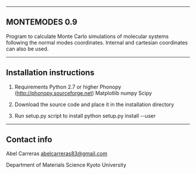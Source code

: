 ---------------------------------------------------------
MONTEMODES 0.9
---------------------------------------------------------
Program to calculate Monte Carlo simulations of molecular
systems following the normal modes coordinates. Internal
and cartesian coordinates can also be used.

---------------------------------------------------------
Installation instructions
---------------------------------------------------------
1. Requirements
Python 2.7 or higher
Phonopy (http://phonopy.sourceforge.net)
Matplotlib
numpy
Scipy

2. Download the source code and place it in the installation directory

3. Run setup.py script to install
python setup.py install --user

---------------------------------------------------------
Contact info
---------------------------------------------------------
Abel Carreras
abelcarreras83@gmail.com

Department of Materials Science
Kyoto University
